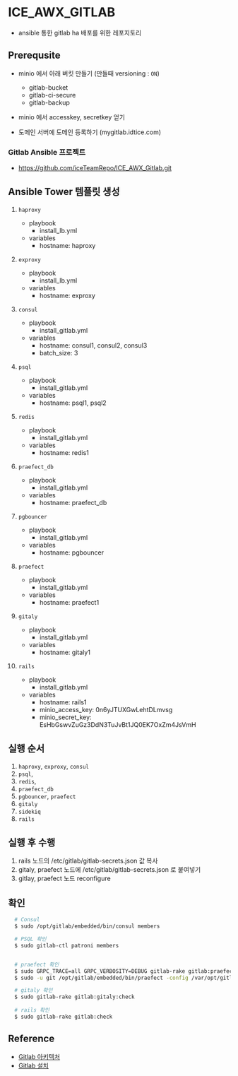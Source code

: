 # ICE_AWX_GITLAB

- ansible 통한 gitlab ha 배포를 위한 레포지토리

## Prerequsite

- minio 에서 아래 버킷 만들기 (만들때 versioning : `ON`)
  - gitlab-bucket
  - gitlab-ci-secure
  - gitlab-backup

- minio 에서 accesskey, secretkey 얻기

- 도메인 서버에 도메인 등록하기 (mygitlab.idtice.com)

### Gitlab Ansible 프로젝트

- https://github.com/iceTeamRepo/ICE_AWX_Gitlab.git

## Ansible Tower 템플릿 생성

1. `haproxy`
   - playbook
     - install_lb.yml
   - variables
     - hostname: haproxy

1. `exproxy`
    - playbook
      - install_lb.yml
    - variables
      - hostname: exproxy

1. `consul`
   - playbook
     - install_gitlab.yml
   - variables
     - hostname: consul1, consul2, consul3
     - batch_size: 3

2. `psql`
   - playbook
     - install_gitlab.yml
   - variables
     - hostname: psql1, psql2

2. `redis`
   - playbook
     - install_gitlab.yml
   - variables
     - hostname: redis1

2. `praefect_db`
   - playbook
     - install_gitlab.yml
   - variables
     - hostname: praefect_db


3. `pgbouncer`
   - playbook
     - install_gitlab.yml
   - variables
     - hostname: pgbouncer


3. `praefect`
   - playbook
     - install_gitlab.yml
   - variables
     - hostname: praefect1

4. `gitaly`
   - playbook
     - install_gitlab.yml
   - variables
     - hostname: gitaly1

5.  `rails`
    - playbook
      - install_gitlab.yml
    - variables
      - hostname: rails1
      - minio_access_key: 0n6yJTUXGwLehtDLmvsg
      - minio_secret_key: EsHbGswvZuGz3DdN3TuJvBt1JQ0EK7OxZm4JsVmH


## 실행 순서

 1. `haproxy`, `exproxy`, `consul`
 2. `psql`, 
 3. `redis`, 
 4. `praefect_db`
 5. `pgbouncer`, `praefect`
 6. `gitaly`
 7. `sidekiq`
 8. `rails`
 
## 실행 후 수행
 
1. rails 노드의 /etc/gitlab/gitlab-secrets.json 값 복사
2. gitaly, praefect 노드에  /etc/gitlab/gitlab-secrets.json 로 붙여넣기
3. gitlay, praefect 노드 reconfigure
 

## 확인

  ```bash
    # Consul
    $ sudo /opt/gitlab/embedded/bin/consul members

    # PSQL 확인
    $ sudo gitlab-ctl patroni members

  
    # praefect 확인 
    $ sudo GRPC_TRACE=all GRPC_VERBOSITY=DEBUG gitlab-rake gitlab:praefect:check
    $ sudo -u git /opt/gitlab/embedded/bin/praefect -config /var/opt/gitlab/praefect/config.toml sql-ping

    # gitaly 확인
    $ sudo gitlab-rake gitlab:gitaly:check 
    
    # rails 확인
    $ sudo gitlab-rake gitlab:check
  ```

## Reference

- [Gitlab 아키텍처](https://docs.gitlab.com/administration/reference_architectures/#requirements)
- [Gitlab 설치](https://about.gitlab.com/install/#ubuntu)